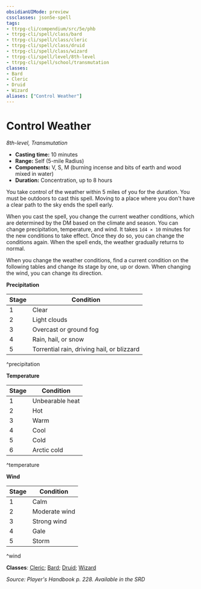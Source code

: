 ```yaml
---
obsidianUIMode: preview
cssclasses: json5e-spell
tags:
- ttrpg-cli/compendium/src/5e/phb
- ttrpg-cli/spell/class/bard
- ttrpg-cli/spell/class/cleric
- ttrpg-cli/spell/class/druid
- ttrpg-cli/spell/class/wizard
- ttrpg-cli/spell/level/8th-level
- ttrpg-cli/spell/school/transmutation
classes:
- Bard
- Cleric
- Druid
- Wizard
aliases: ["Control Weather"]
---
```

# Control Weather
*8th-level, Transmutation*  


- **Casting time:** 10 minutes
- **Range:** Self (5-mile Radius)
- **Components:** V, S, M (burning incense and bits of earth and wood mixed in water)
- **Duration:** Concentration, up to 8 hours

You take control of the weather within 5 miles of you for the duration. You must be outdoors to cast this spell. Moving to a place where you don't have a clear path to the sky ends the spell early.

When you cast the spell, you change the current weather conditions, which are determined by the DM based on the climate and season. You can change precipitation, temperature, and wind. It takes `1d4 × 10` minutes for the new conditions to take effect. Once they do so, you can change the conditions again. When the spell ends, the weather gradually returns to normal.

When you change the weather conditions, find a current condition on the following tables and change its stage by one, up or down. When changing the wind, you can change its direction.

**Precipitation**

| Stage | Condition |
|-------|-----------|
| 1 | Clear |
| 2 | Light clouds |
| 3 | Overcast or ground fog |
| 4 | Rain, hail, or snow |
| 5 | Torrential rain, driving hail, or blizzard |
^precipitation

**Temperature**

| Stage | Condition |
|-------|-----------|
| 1 | Unbearable heat |
| 2 | Hot |
| 3 | Warm |
| 4 | Cool |
| 5 | Cold |
| 6 | Arctic cold |
^temperature

**Wind**

| Stage | Condition |
|-------|-----------|
| 1 | Calm |
| 2 | Moderate wind |
| 3 | Strong wind |
| 4 | Gale |
| 5 | Storm |
^wind

**Classes**: [Cleric](3-Mechanics/CLI/lists/list-spells-classes-cleric.md); [Bard](3-Mechanics/CLI/lists/list-spells-classes-bard.md); [Druid](3-Mechanics/CLI/lists/list-spells-classes-druid.md); [Wizard](3-Mechanics/CLI/lists/list-spells-classes-wizard.md)

*Source: Player's Handbook p. 228. Available in the <span title='Systems Reference Document (5.1)'>SRD</span>*